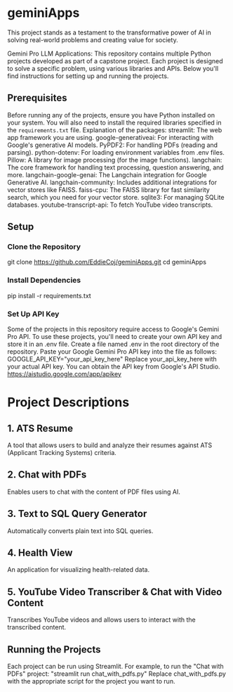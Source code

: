 # geminiApps
This project stands as a testament to the transformative power of AI in solving real-world problems and creating value for society.

Gemini Pro LLM Applications: This repository contains multiple Python projects developed as part of a capstone project. Each project is designed to solve a specific problem, using various libraries and APIs. Below you'll find instructions for setting up and running the projects.

## Prerequisites
Before running any of the projects, ensure you have Python installed on your system. You will also need to install the required libraries specified in the `requirements.txt` file.
Explanation of the packages:
streamlit: The web app framework you are using.
google-generativeai: For interacting with Google's generative AI models.
PyPDF2: For handling PDFs (reading and parsing).
python-dotenv: For loading environment variables from .env files.
Pillow: A library for image processing (for the image functions).
langchain: The core framework for handling text processing, question answering, and more.
langchain-google-genai: The Langchain integration for Google Generative AI.
langchain-community: Includes additional integrations for vector stores like FAISS.
faiss-cpu: The FAISS library for fast similarity search, which you need for your vector store.
sqlite3: For managing SQLite databases.
youtube-transcript-api: To fetch YouTube video transcripts.

## Setup
### Clone the Repository
git clone https://github.com/EddieCoj/geminiApps.git
cd geminiApps
### Install Dependencies
pip install -r requirements.txt
### Set Up API Key
Some of the projects in this repository require access to Google's Gemini Pro API. To use these projects, you'll need to create your own API key and store it in an .env file. 
Create a file named .env in the root directory of the repository.
Paste your Google Gemini Pro API key into the file as follows:
GOOGLE_API_KEY="your_api_key_here"
Replace your_api_key_here with your actual API key. You can obtain the API key from Google's API Studio. https://aistudio.google.com/app/apikey

# Project Descriptions
## 1. ATS Resume
A tool that allows users to build and analyze their resumes against ATS (Applicant Tracking Systems) criteria.

## 2. Chat with PDFs
Enables users to chat with the content of PDF files using AI.

## 3. Text to SQL Query Generator
Automatically converts plain text into SQL queries.

## 4. Health View
An application for visualizing health-related data.

## 5. YouTube Video Transcriber & Chat with Video Content
Transcribes YouTube videos and allows users to interact with the transcribed content.


## Running the Projects
Each project can be run using Streamlit. For example, to run the "Chat with PDFs" project:
"streamlit run chat_with_pdfs.py"
Replace chat_with_pdfs.py with the appropriate script for the project you want to run.










